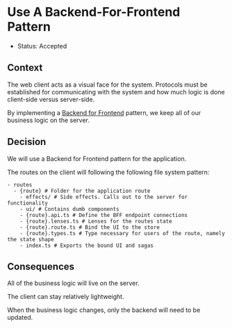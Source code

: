# Use A Backend-For-Frontend Pattern

- Status: Accepted

## Context

The web client acts as a visual face for the system. Protocols must be established for communicating with the system and how much logic is done client-side versus server-side.

By implementing a [Backend for Frontend](https://samnewman.io/patterns/architectural/bff/) pattern, we keep all of our business logic on the server.

## Decision

We will use a Backend for Frontend pattern for the application.

The routes on the client will following the following file system pattern:

```
- routes
  - {route} # Folder for the application route
    - effects/ # Side effects. Calls out to the server for functionality
    - ui/ # Contains dumb components
    - {route}.api.ts # Define the BFF endpoint connections
    - {route}.lenses.ts # Lenses for the routes state
    - {route}.route.ts # Bind the UI to the store
    - {route}.types.ts # Type necessary for users of the route, namely the state shape
    - index.ts # Exports the bound UI and sagas
```

## Consequences

All of the business logic will live on the server.

The client can stay relatively lightweight.

When the business logic changes, only the backend will need to be updated.
